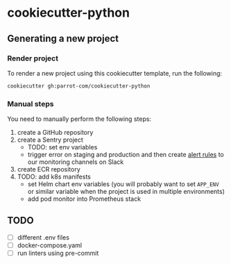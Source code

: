 # cookiecutter-python

## Generating a new project

### Render project

To render a new project using this cookiecutter template, run the following:

```sh
cookiecutter gh:parrot-com/cookiecutter-python
```

### Manual steps

You need to manually perform the following steps:

1. create a GitHub repository
1. create a Sentry project
    * TODO: set env variables
    * trigger error on staging and production and then create [alert rules](https://docs.sentry.io/product/integrations/notification-incidents/slack/) to our monitoring channels on Slack
1. create ECR repository
1. TODO: add k8s manifests
    * set Helm chart env variables (you will probably want to set `APP_ENV` or similar variable when the project is used in multiple environments)
    * add pod monitor into Prometheus stack

## TODO

* [ ] different .env files
* [ ] docker-compose.yaml
* [ ] run linters using pre-commit
